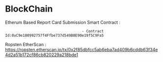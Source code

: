 # BlockChain

Etherum Based Report Card Submission Smart Contract :
                                       
                                       - Contract Id:0xC9e180992757f4Ffbe737d549B0E90e19f5C9Fa5  


Ropsten EtherScan : https://ropsten.etherscan.io/tx/0x2f85dbfcc5ab6eba7ad409b6cddb63f34e4d2a51b172cf86cb820229a218bde1
